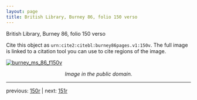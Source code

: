 ```yaml
---
layout: page
title: British Library, Burney 86, folio 150 verso
---
```


British Library, Burney 86, folio 150 verso

Cite this object as `urn:cite2:citebl:burney86pages.v1:150v`.  The full image is linked to a citation tool you can use to cite regions of the image.

[![burney_ms_86_f150v](http://www.homermultitext.org/iipsrv?IIIF=/project/homer/pyramidal/deepzoom/citebl/burney86imgs/v1/burney_ms_86_f150v.tif/full/800,/0/default.jpg)](http://www.homermultitext.org/ict2/?urn=urn:cite2:citebl:burney86imgs.v1:burney_ms_86_f150v) 

<p style="text-align: center; font-style: italic;">Image in the public domain.</p>

---

previous: [150r](../150r/) | next: [151r](../151r/)